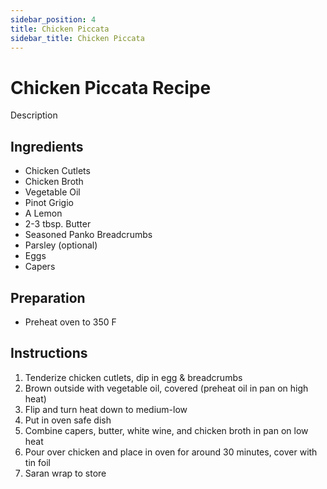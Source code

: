 ```yaml
---
sidebar_position: 4
title: Chicken Piccata
sidebar_title: Chicken Piccata
---
```


# Chicken Piccata Recipe

Description

## Ingredients
  - Chicken Cutlets
  - Chicken Broth
  - Vegetable Oil
  - Pinot Grigio
  - A Lemon
  - 2-3 tbsp. Butter
  - Seasoned Panko Breadcrumbs
  - Parsley (optional)
  - Eggs
  - Capers

## Preparation
  - Preheat oven to 350 F

## Instructions
  1. Tenderize chicken cutlets, dip in egg & breadcrumbs
  2. Brown outside with vegetable oil, covered (preheat oil in pan on high heat)
  3. Flip and turn heat down to medium-low
  4. Put in oven safe dish
  5. Combine capers, butter, white wine, and chicken broth in pan on low heat
  6. Pour over chicken and place in oven for around 30 minutes, cover with tin foil
  7. Saran wrap to store
